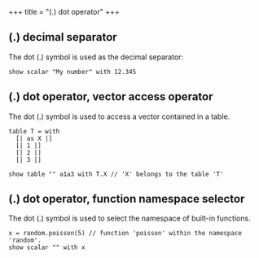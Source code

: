 +++
title = "(.) dot operator"
+++

## (.) decimal separator

The dot (.) symbol is used as the decimal separator:

```envision
show scalar "My number" with 12.345
```

## (.) dot operator, vector access operator

The dot (.) symbol is used to access a vector contained in a table.

```envision
table T = with
  [| as X |]
  [| 1 |]
  [| 2 |]
  [| 3 |]

show table "" a1a3 with T.X // 'X' belongs to the table 'T'
```

## (.) dot operator, function namespace selector

The dot (.) symbol is used to select the namespace of built-in functions.

```envision
x = random.poisson(5) // function 'poisson' within the namespace 'random'.
show scalar "" with x
```
